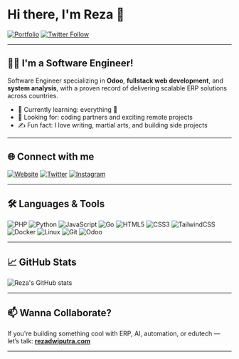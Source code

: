 # Hi there, I'm Reza 👋

[![Portfolio](https://img.shields.io/website?label=My%20Portfolio&url=https%3A%2F%2Frezadwiputra.com&style=for-the-badge)](https://rezadwiputra.com)
[![Twitter Follow](https://img.shields.io/twitter/follow/rezak500?logo=twitter&style=for-the-badge&color=1DA1F2)](https://twitter.com/rezak500)

---

## 👨‍💻 I'm a Software Engineer!

Software Engineer specializing in **Odoo**, **fullstack web development**, and **system analysis**, with a proven record of delivering scalable ERP solutions across countries.

- 🌱 Currently learning: everything 🤣
- 🤝 Looking for: coding partners and exciting remote projects
- ✍️ Fun fact: I love writing, martial arts, and building side projects

---

## 🌐 Connect with me

[![Website](https://img.shields.io/badge/Website-000?style=for-the-badge&logo=google-chrome&logoColor=white)](https://rezadwiputra.com)
[![Twitter](https://img.shields.io/badge/Twitter-1DA1F2?style=for-the-badge&logo=twitter&logoColor=white)](https://twitter.com/rezak500)
[![Instagram](https://img.shields.io/badge/Instagram-E4405F?style=for-the-badge&logo=instagram&logoColor=white)](https://instagram.com/reza.dwip)

---

## 🛠️ Languages & Tools

![PHP](https://img.shields.io/badge/-PHP-777BB4?style=flat-square&logo=php&logoColor=white)
![Python](https://img.shields.io/badge/-Python-3776AB?style=flat-square&logo=python&logoColor=white)
![JavaScript](https://img.shields.io/badge/-JavaScript-F7DF1E?style=flat-square&logo=javascript&logoColor=black)
![Go](https://img.shields.io/badge/-Go-00ADD8?style=flat-square&logo=go&logoColor=white)
![HTML5](https://img.shields.io/badge/-HTML5-E34F26?style=flat-square&logo=html5&logoColor=white)
![CSS3](https://img.shields.io/badge/-CSS3-1572B6?style=flat-square&logo=css3&logoColor=white)
![TailwindCSS](https://img.shields.io/badge/-Tailwind-38B2AC?style=flat-square&logo=tailwind-css&logoColor=white)
![Docker](https://img.shields.io/badge/-Docker-2496ED?style=flat-square&logo=docker&logoColor=white)
![Linux](https://img.shields.io/badge/-Linux-FCC624?style=flat-square&logo=linux&logoColor=black)
![Git](https://img.shields.io/badge/-Git-F05032?style=flat-square&logo=git&logoColor=white)
![Odoo](https://img.shields.io/badge/-Odoo-714B67?style=flat-square&logo=odoo&logoColor=white)

---

## 📈 GitHub Stats

![Reza's GitHub stats](https://github-readme-stats.vercel.app/api?username=rezak400&show_icons=true&theme=default&hide_title=true)

---

## 📫 Wanna Collaborate?

If you're building something cool with ERP, AI, automation, or edutech — let’s talk: **[rezadwiputra.com](https://rezadwiputra.com)**

---
